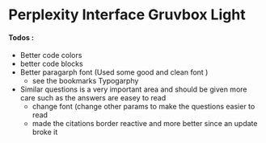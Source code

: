 # Perplexity Interface Gruvbox Light




















#### Todos : 
- Better code colors 
- better code blocks 
- Better paragarph font (Used some good and clean font ) 
    - see the bookmarks Typogarphy
- Similar questions is a very important area and should be given more care such as the answers are easey to read 
    - change font (change other params to make the questions easier to read 
    - made the citations border reactive and more better since an update broke it 
